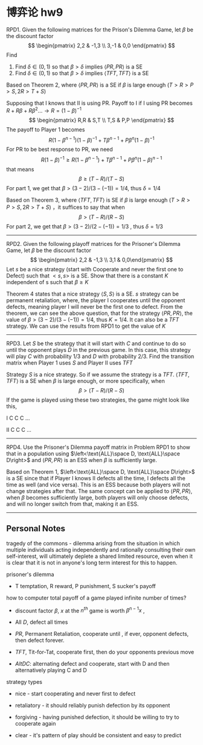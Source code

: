 # 博弈论 hw9

RPD1. Given the following matrices for the Prison's Dilemma Game, let $\beta$ be the discount factor
$$
\begin{pmatrix}  2,2 & -1,3 \\ 3,-1 & 0,0 \end{pmatrix}
$$
Find 

1. Find $\delta \in (0,1)$ so that $\beta > \delta$ implies $\left< PR, PR\right>$ is a SE
2. Find $\delta \in (0,1)$ so that $\beta > \delta$ implies $\left< TFT, TFT\right>$ is a SE

Based on Theorem 2, where $\left< PR, PR \right>$ is a SE if $\beta$ is large enough $(T > R > P >S, 2R> T + S)$ 

Supposing that I knows that II  is using PR. Payoff to I if I using PR becomes $R + R\beta + R\beta^2 \dots \rightarrow R = (1-\beta)^{-1}$    
$$
\begin{pmatrix} R,R & S,T \\ T,S & P,P \end{pmatrix}
$$
The payoff to Player 1 becomes 
$$
R(1-\beta^{n-1})(1-\beta)^{-1} + T{\beta}^{n-1} + P{\beta}^n(1-\beta)^{-1}
$$
For PR to be best response to PR, we need 
$$
R(1-\beta)^{-1} \ge R(1-\beta^{n-1}) +T\beta^{n-1} + P\beta^n(1-\beta)^{n-1}
$$
that means 
$$
\beta \ge(T-R)/(T-S)
$$
For part 1, we get that $\beta > (3-2)/(3-(-1)) = 1/4$, thus $\delta = 1/4$  

Based on Theorem 3, where $\left< TFT, TFT\right>$ is SE if $\beta$ is large enough $(T > R > P >S, 2R> T + S)$ ，it suffices to say that when 
$$
\beta > (T-R)/(R-S)
$$
 For part 2, we get that $\beta > (3-2)/(2-(-1))=1/3$ , thus $\delta=1/3$

<hr>

RPD2. Given the following playoff matrices for the Prisoner's Dilemma Game, let $\beta$ be the discount factor
$$
\begin{pmatrix} 2,2 & -1,3 \\ 3,1 & 0,0\end{pmatrix}
$$
Let $s$ be a nice strategy (start with Cooperate and never the first one to Defect) such that $<s,s>$ is a SE. Show that there is a constant $K$ independent of s such that $\beta \geq K$

Theorem 4 states that a nice strategy $\left< S,S \right>$ is a SE. $s$ strategy can be permanent retaliation, where, the player I cooperates until the opponent defects, meaning player I will never be the first one to defect. From the theorem, we can see the above question, that for the strategy $\left< PR, PR \right>$, the value of  $\beta > (3-2)/(3-(-1)) = 1/4$, thus $K = 1/4$.  It can also be a $TFT$ strategy. We can use the results from RPD1 to get the value of $K$

 <hr>

RPD3. Let $S$ be the strategy that it will start with $C$ and continue to do so until the opponent plays $D$ in the previous game. In this case, this strategy will play $C$ with probability 1/3 and $D$ with probability 2/3. Find the transition matrix when Player 1 uses $S$ and Player II uses $TFT$

Strategy $S$ is a nice strategy. So if we assume the strategy is a $TFT$. $\left< TFT, TFT \right>$ is a SE when $\beta$ is large enough, or more specifically, when 
$$
\beta > (T-R)/(R-S)
$$
If the game is played using these two strategies, the game might look like this,

I 		C C C ...

II		C C C ...

<hr>

RPD4. Use the Prisoner's Dilemma payoff matrix in Problem RPD1 to show that in a population using $\left<\text{ALL}\space D, \text{ALL}\space D\right>$ and $\left< PR, PR \right>$ is an ESS when $\beta$ is sufficiently large.

Based on Theorem 1,  $\left<\text{ALL}\space D, \text{ALL}\space D\right>$ is a SE since that if Player I knows II defects all the time, I defects all the time as well (and vice versa). This is an ESS because both players will not change strategies after that. The same concept can be applied to $\left< PR, PR \right>$, when $\beta$ becomes sufficiently large, both players will only choose defects, and will no longer switch from that, making it an ESS.

<hr>

## Personal Notes

tragedy of the commons - dilemma arising from the situation in which multiple individuals acting independently and rationally consulting their own self-interest, will ultimately deplete a shared limited resource, even when it is clear that it is not in anyone's long term interest for this to happen.

prisoner's dilemma 

- T temptation, R reward, P punishment, S sucker's payoff

how to computer total payoff of a game played infinite number of times?

- discount factor $\beta$, $x$ at the $n^{th}$ game is worth $\beta^{n-1}x$ ,
- All $D$, defect all times
- $PR$, Permanent Retaliation, cooperate until , if ever, opponent defects, then defect forever.

- $TFT$, Tit-for-Tat, cooperate first, then do your opponents previous move
- $AltDC$: alternating defect and cooperate, start with D and then alternatively playing C and D

strategy types

- nice - start cooperating and never first to defect

- retaliatory - it should reliably punish defection by its opponent
- forgiving - having punished defection, it should be willing to try to cooperate again
- clear - it's pattern of play should be consistent and easy to predict